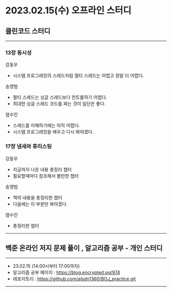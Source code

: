 # 2023.02.15(수) 오프라인 스터디

## 클린코드 스터디

---

### 13장 동시성

강동우

- 시스템 프로그래밍의 스레드처럼 멀티 스레드는 어렵고 정말 더 어렵다.

송영범

- 멀티 스레드는 싱글 스레드보다 컨트롤하기 어렵다.
- 최대한 싱글 스레드 코드를 짜는 것이 일단은 좋다.

염수인

- 스레드를 이해하기에는 아직 어렵다.
- 시스템 프로그래밍을 배우고 다시 봐야겠다.

### 17장 냄새와 휴리스팅

강동우

- 지금까지 나온 내용 총정리 챕터
- 필요할때마다 참조해서 볼만한 챕터

송영범

- 책의 내용을 총정리한 챕터
- 다음에는 이 부분만 봐야겠다.

염수인

- 총정리한 챕터

---

## 백준 온라인 저지 문제 풀이 , 알고리즘 공부 - 개인 스터디

---
- 23.02.15 (14:00시부터 17:00까지)
- 알고리즘 공부 페이지 : https://blog.encrypted.gg/974
- 레포지토리 : https://github.com/alsdn1360/BOJ_practice.git

---